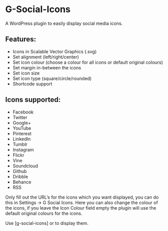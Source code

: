 # G-Social-Icons
A WordPress plugin to easily display social media icons.

## Features:

* Icons in Scalable Vector Graphics (.svg)
* Set alignment (left/right/center)
* Set icon colour (choose a colour for all icons or default original colours)
* Set margin in-between the icons 
* Set icon size
* Set icon type (square/circle/rounded)
* Shortcode support

## Icons supported:

* Facebook
* Twitter
* Google+
* YouTube
* Pinterest
* LinkedIn
* Tumblr
* Instagram
* Flickr
* Vine
* Soundcloud
* Github
* Dribble
* Behance
* RSS

Only fill out the URL’s for the icons which you want displayed, you can do this in Settings -> G Social Icons. Here you can also change the colour of the icons, if you leave the Icon Colour field empty the plugin will use the default original colours for the icons.

Use [g-social-icons] or <?php echo do_shortcode(‘[g-social-icons]’); ?> to display them.